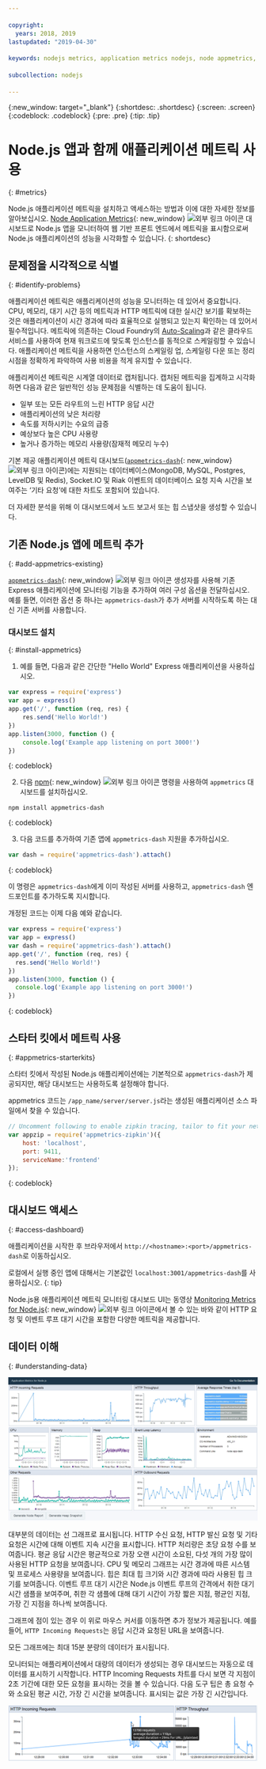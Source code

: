 ```yaml
---

copyright:
  years: 2018, 2019
lastupdated: "2019-04-30"

keywords: nodejs metrics, application metrics nodejs, node appmetrics, nodejs autoscaling, nodejs dash, appmetrics-dashs nodejs

subcollection: nodejs

---
```


{:new_window: target="_blank"}
{:shortdesc: .shortdesc}
{:screen: .screen}
{:codeblock: .codeblock}
{:pre: .pre}
{:tip: .tip}

# Node.js 앱과 함께 애플리케이션 메트릭 사용
{: #metrics}

Node.js 애플리케이션 메트릭을 설치하고 액세스하는 방법과 이에 대한 자세한 정보를 알아보십시오. [Node Application Metrics](https://developer.ibm.com/open/projects/node-application-metrics/){: new_window} ![외부 링크 아이콘](../icons/launch-glyph.svg "외부 링크 아이콘") 대시보드로 Node.js 앱을 모니터하여 웹 기반 프론트 엔드에서 메트릭을 표시함으로써 Node.js 애플리케이션의 성능을 시각화할 수 있습니다.
{: shortdesc}

## 문제점을 시각적으로 식별
{: #identify-problems}

애플리케이션 메트릭은 애플리케이션의 성능을 모니터하는 데 있어서 중요합니다. CPU, 메모리, 대기 시간 등의 메트릭과 HTTP 메트릭에 대한 실시간 보기를 확보하는 것은 애플리케이션이 시간 경과에 따라 효율적으로 실행되고 있는지 확인하는 데 있어서 필수적입니다. 메트릭에 의존하는 Cloud Foundry의 [Auto-Scaling](/docs/services/Auto-Scaling?topic=Auto-Scaling-get-started)과 같은 클라우드 서비스를 사용하여 현재 워크로드에 맞도록 인스턴스를 동적으로 스케일링할 수 있습니다. 애플리케이션 메트릭을 사용하면 인스턴스의 스케일링 업, 스케일링 다운 또는 정리 시점을 정확하게 파악하여 사용 비용을 적게 유지할 수 있습니다.

애플리케이션 메트릭은 시계열 데이터로 캡처됩니다. 캡처된 메트릭을 집계하고 시각화하면 다음과 같은 일반적인 성능 문제점을 식별하는 데 도움이 됩니다.

* 일부 또는 모든 라우트의 느린 HTTP 응답 시간
* 애플리케이션의 낮은 처리량
* 속도를 저하시키는 수요의 급증
* 예상보다 높은 CPU 사용량
* 높거나 증가하는 메모리 사용량(잠재적 메모리 누수)

기본 제공 애플리케이션 메트릭 대시보드([`appmetrics-dash`](https://github.com/RuntimeTools/appmetrics-dash){: new_window} ![외부 링크 아이콘](../icons/launch-glyph.svg "외부 링크 아이콘"))에는 지원되는 데이터베이스(MongoDB, MySQL, Postgres, LevelDB 및 Redis), Socket.IO 및 Riak 이벤트의 데이터베이스 요청 지속 시간을 보여주는 ‘기타 요청’에 대한 차트도 포함되어 있습니다.

더 자세한 분석을 위해 이 대시보드에서 노드 보고서 또는 힙 스냅샷을 생성할 수 있습니다.

## 기존 Node.js 앱에 메트릭 추가
{: #add-appmetrics-existing}

[`appmetrics-dash`](https://github.com/RuntimeTools/appmetrics-dash){: new_window} ![외부 링크 아이콘](../icons/launch-glyph.svg "외부 링크 아이콘") 생성자를 사용해 기존 Express 애플리케이션에 모니터링 기능을 추가하여 여러 구성 옵션을 전달하십시오. 예를 들면, 이러한 옵션 중 하나는 `appmetrics-dash`가 추가 서버를 시작하도록 하는 대신 기존 서버를 사용합니다.

### 대시보드 설치
{: #install-appmetrics}

1. 예를 들면, 다음과 같은 간단한 "Hello World" Express 애플리케이션을 사용하십시오.
  ```js
  var express = require('express')
  var app = express()
  app.get('/', function (req, res) {
      res.send('Hello World!')
  })
  app.listen(3000, function () {
      console.log('Example app listening on port 3000!')
  })
  ```
  {: codeblock}

2. 다음 [npm](https://nodejs.org/){: new_window} ![외부 링크 아이콘](../icons/launch-glyph.svg "외부 링크 아이콘") 명령을 사용하여 `appmetrics` 대시보드를 설치하십시오.
  ```
  npm install appmetrics-dash
  ```
  {: codeblock}

3. 다음 코드를 추가하여 기존 앱에 `appmetrics-dash` 지원을 추가하십시오.
  ```js
  var dash = require('appmetrics-dash').attach()
  ```
  {: codeblock}

  이 명령은 `appmetrics-dash`에게 이미 작성된 서버를 사용하고, `appmetrics-dash` 엔드포인트를 추가하도록 지시합니다.

  개정된 코드는 이제 다음 예와 같습니다.
  ```js
  var express = require('express')
  var app = express()
  var dash = require('appmetrics-dash').attach()
  app.get('/', function (req, res) {
    res.send('Hello World!')
  })
  app.listen(3000, function () {
    console.log('Example app listening on port 3000!')
  })
  ```
  {: codeblock}

## 스타터 킷에서 메트릭 사용
{: #appmetrics-starterkits}

스타터 킷에서 작성된 Node.js 애플리케이션에는 기본적으로 `appmetrics-dash`가 제공되지만, 해당 대시보드는 사용하도록 설정해야 합니다.

appmetrics 코드는 `/app_name/server/server.js`라는 생성된 애플리케이션 소스 파일에서 찾을 수 있습니다.
```js
// Uncomment following to enable zipkin tracing, tailor to fit your network configuration:
var appzip = require('appmetrics-zipkin')({
    host: 'localhost',
    port: 9411,
    serviceName:'frontend'
});
```
{: codeblock}

## 대시보드 액세스
{: #access-dashboard}

애플리케이션을 시작한 후 브라우저에서 `http://<hostname>:<port>/appmetrics-dash`로 이동하십시오.

로컬에서 실행 중인 앱에 대해서는 기본값인 `localhost:3001/appmetrics-dash`를 사용하십시오.
{: tip}

Node.js용 애플리케이션 메트릭 모니터링 대시보드 UI는 동영상 [Monitoring Metrics for Node.js](https://www.youtube.com/watch?v=7hV8gKlMYLs&feature=youtu.be){: new_window} ![외부 링크 아이콘](../icons/launch-glyph.svg "외부 링크 아이콘")에서 볼 수 있는 바와 같이 HTTP 요청 및 이벤트 루프 대기 시간을 포함한 다양한 메트릭을 제공합니다.

## 데이터 이해
{: #understanding-data}

![Appmetrics 대시보드](images/appmetricsdash-1.png)

대부분의 데이터는 선 그래프로 표시됩니다. HTTP 수신 요청, HTTP 발신 요청 및 기타 요청은 시간에 대해 이벤트 지속 시간을 표시합니다. HTTP 처리량은 초당 요청 수를 보여줍니다. 평균 응답 시간은 평균적으로 가장 오랜 시간이 소요된, 다섯 개의 가장 많이 사용된 HTTP 요청을 보여줍니다. CPU 및 메모리 그래프는 시간 경과에 따른 시스템 및 프로세스 사용량을 보여줍니다. 힙은 최대 힙 크기와 시간 경과에 따라 사용된 힙 크기를 보여줍니다. 이벤트 루프 대기 시간은 Node.js 이벤트 루프의 간격에서 취한 대기 시간 샘플을 보여주며, 취한 각 샘플에 대해 대기 시간이 가장 짧은 지점, 평균인 지점, 가장 긴 지점을 하나씩 보여줍니다.

그래프에 점이 있는 경우 이 위로 마우스 커서를 이동하면 추가 정보가 제공됩니다. 예를 들어, `HTTP Incoming Requests`는 응답 시간과 요청된 URL을 보여줍니다.

모든 그래프에는 최대 15분 분량의 데이터가 표시됩니다.

모니터되는 애플리케이션에서 대량의 데이터가 생성되는 경우 대시보드는 자동으로 데이터를 표시하기 시작합니다. HTTP Incoming Requests 차트를 다시 보면 각 지점이 2초 기간에 대한 모든 요청을 표시하는 것을 볼 수 있습니다. 다음 도구 팁은 총 요청 수와 소요된 평균 시간, 가장 긴 시간을 보여줍니다. 표시되는 값은 가장 긴 시간입니다.

![도구 팁 표시](images/tooltip-1.png)




